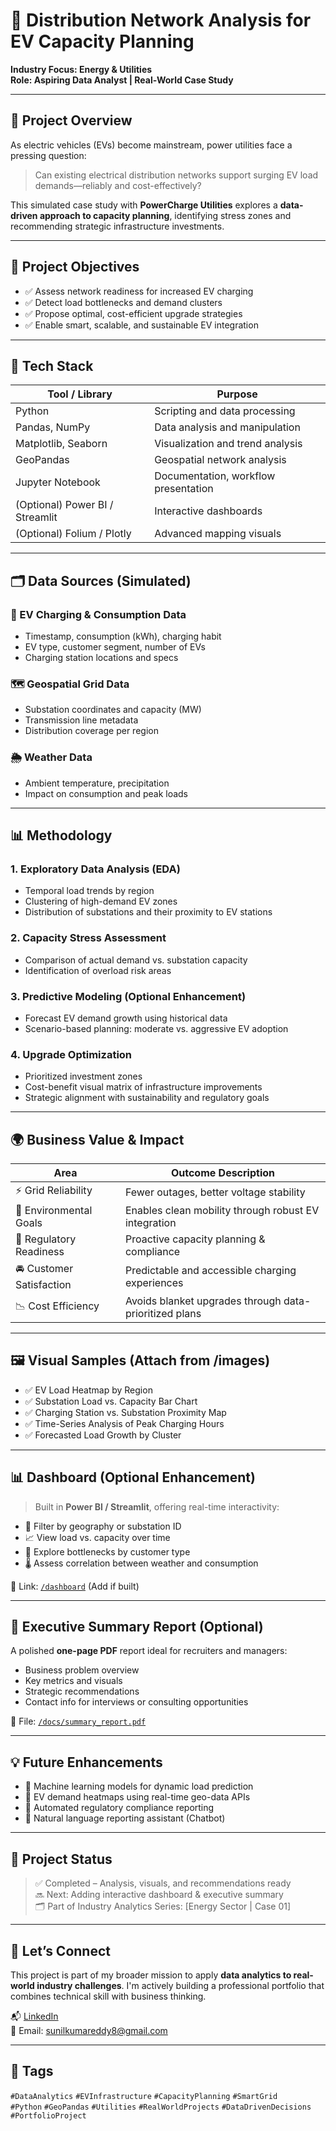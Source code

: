 # 🔌 Distribution Network Analysis for EV Capacity Planning  
**Industry Focus: Energy & Utilities**  
**Role: Aspiring Data Analyst | Real-World Case Study**

---

## 📘 Project Overview

As electric vehicles (EVs) become mainstream, power utilities face a pressing question:

> Can existing electrical distribution networks support surging EV load demands—reliably and cost-effectively?

This simulated case study with **PowerCharge Utilities** explores a **data-driven approach to capacity planning**, identifying stress zones and recommending strategic infrastructure investments.

---

## 🎯 Project Objectives

- ✅ Assess network readiness for increased EV charging  
- ✅ Detect load bottlenecks and demand clusters  
- ✅ Propose optimal, cost-efficient upgrade strategies  
- ✅ Enable smart, scalable, and sustainable EV integration

---

## 🧰 Tech Stack

| Tool / Library       | Purpose                                      |
|----------------------|----------------------------------------------|
| Python               | Scripting and data processing                |
| Pandas, NumPy        | Data analysis and manipulation               |
| Matplotlib, Seaborn  | Visualization and trend analysis             |
| GeoPandas            | Geospatial network analysis                  |
| Jupyter Notebook     | Documentation, workflow presentation         |
| (Optional) Power BI / Streamlit | Interactive dashboards           |
| (Optional) Folium / Plotly       | Advanced mapping visuals         |

---

## 🗂️ Data Sources (Simulated)

### 🔌 EV Charging & Consumption Data
- Timestamp, consumption (kWh), charging habit  
- EV type, customer segment, number of EVs  
- Charging station locations and specs

### 🗺️ Geospatial Grid Data
- Substation coordinates and capacity (MW)  
- Transmission line metadata  
- Distribution coverage per region

### 🌦️ Weather Data
- Ambient temperature, precipitation  
- Impact on consumption and peak loads

---

## 📊 Methodology

### 1. Exploratory Data Analysis (EDA)
- Temporal load trends by region  
- Clustering of high-demand EV zones  
- Distribution of substations and their proximity to EV stations

### 2. Capacity Stress Assessment
- Comparison of actual demand vs. substation capacity  
- Identification of overload risk areas

### 3. Predictive Modeling (Optional Enhancement)
- Forecast EV demand growth using historical data  
- Scenario-based planning: moderate vs. aggressive EV adoption

### 4. Upgrade Optimization
- Prioritized investment zones  
- Cost-benefit visual matrix of infrastructure improvements  
- Strategic alignment with sustainability and regulatory goals

---

## 🌍 Business Value & Impact

| Area                  | Outcome Description                                    |
|-----------------------|--------------------------------------------------------|
| ⚡ Grid Reliability    | Fewer outages, better voltage stability                |
| 🌿 Environmental Goals| Enables clean mobility through robust EV integration   |
| 💼 Regulatory Readiness | Proactive capacity planning & compliance               |
| 🚘 Customer Satisfaction | Predictable and accessible charging experiences     |
| 📉 Cost Efficiency    | Avoids blanket upgrades through data-prioritized plans |

---

## 🖼️ Visual Samples (Attach from /images)

- ✅ EV Load Heatmap by Region  
- ✅ Substation Load vs. Capacity Bar Chart  
- ✅ Charging Station vs. Substation Proximity Map  
- ✅ Time-Series Analysis of Peak Charging Hours  
- ✅ Forecasted Load Growth by Cluster

---

## 📊 Dashboard (Optional Enhancement)

> Built in **Power BI / Streamlit**, offering real-time interactivity:

- 🧭 Filter by geography or substation ID  
- 📈 View load vs. capacity over time  
- 🔎 Explore bottlenecks by customer type  
- 🌡️ Assess correlation between weather and consumption

📁 Link: [`/dashboard`](#) (Add if built)

---

## 🧾 Executive Summary Report (Optional)

A polished **one-page PDF** report ideal for recruiters and managers:
- Business problem overview  
- Key metrics and visuals  
- Strategic recommendations  
- Contact info for interviews or consulting opportunities

📄 File: [`/docs/summary_report.pdf`](#)

---

## 💡 Future Enhancements

- 🧠 Machine learning models for dynamic load prediction  
- 📍 EV demand heatmaps using real-time geo-data APIs  
- 🧾 Automated regulatory compliance reporting  
- 💬 Natural language reporting assistant (Chatbot)

---

## 📌 Project Status

> ✅ Completed – Analysis, visuals, and recommendations ready  
> 🔜 Next: Adding interactive dashboard & executive summary  
> 🗂️ Part of Industry Analytics Series: [Energy Sector | Case 01]

---

## 🤝 Let’s Connect

This project is part of my broader mission to apply **data analytics to real-world industry challenges**. I'm actively building a professional portfolio that combines technical skill with business thinking.

📬 [LinkedIn](https://www.linkedin.com/in/sunilreddy-data-analyst/)   
📧 Email: sunilkumareddy8@gmail.com

---

## 📌 Tags  
`#DataAnalytics` `#EVInfrastructure` `#CapacityPlanning` `#SmartGrid`  
`#Python` `#GeoPandas` `#Utilities` `#RealWorldProjects` `#DataDrivenDecisions` `#PortfolioProject`

